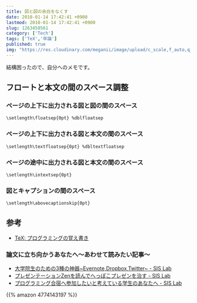```yaml
---
title: 図と図の余白をなくす
date: 2010-01-14 17:42:41 +0900
lastmod: 2010-01-14 17:42:41 +0900
slug: 1263458561
category: ['Tech']
tags: ['TeX','卒論']
published: true
img: "https://res.cloudinary.com/meganii/image/upload/c_scale,f_auto,q_auto,w_300/v1514031264/thumbnail_tech.png"
---
```


結構困ったので、自分へのメモです。

## フロートと本文の間のスペース調整
### ページの上下に出力される図と図の間のスペース
```
\setlength\floatsep{0pt} %dblfloatsep
```

### ページの上下に出力される図と本文の間のスペース
```
\setlength\textfloatsep{0pt} %dbltextfloatsep
```

### ページの途中に出力される図と本文の間のスペース

```
\setlength\intextsep{0pt}
```

### 図とキャプションの間のスペース
```
\setlength\abovecaptionskip{0pt}
```

## 参考
- [TeX: プログラミングの覚え書き](http://kwikwi.cocolog-nifty.com/blog/tex/index.html)

### 論文に立ち向かうあなたへ〜あわせて読みたい記事〜
- [大学院生のための3種の神器~Evernote,Dropbox,Twitter~ \- SIS Lab](https://www.meganii.com/blog/2010/08/31/1283263273/)
- [プレゼンテーションZenを読んでへっぽこプレゼンを治す \- SIS Lab](https://www.meganii.com/blog/2010/03/05/1267748427/)
- [プログラミング合宿へ参加したいと考えている学生のあなたへ \- SIS Lab](https://www.meganii.com/blog/2009/08/15/1250303235/)

{{% amazon 4774143197 %}}